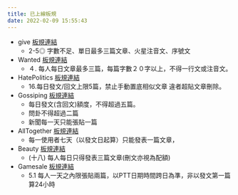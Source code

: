 ```yaml
---
title: 已上線板規
date: 2022-02-09 15:55:43
---
```


- give [板規連結](https://www.ptt.cc/bbs/give/M.1612495900.A.C32.html)
  - 2-5◎ 字數不足、單日最多三篇文章、火星注音文、序號文
- Wanted [板規連結](https://www.ptt.cc/bbs/Wanted/M.1608829773.A.D3B.html)
  - ４.  每人每日文章最多三篇，每篇字數２０字以上，不得一行文或注音文。
- HatePolitics [板規連結](https://www.ptt.cc/bbs/HatePolitics/M.1617115262.A.D60.html)
  - 16.每日發文/回文上限5篇，禁止手動置底相似文章 違者超貼文章刪除。
- Gossiping [板規連結](https://www.ptt.cc/bbs/Gossiping/M.1637425085.A.07D.html)
  - 每日發文(含回文)額度，不得超過五篇。
  - 問卦不得超過二篇
  - 新聞每一天只能張貼一篇
- AllTogether [板規連結](https://www.ptt.cc/bbs/AllTogether/M.1643211430.A.5FB.html)
  - 每一使用者七天（以發文日起算）只能發表一篇文章，
- Beauty [板規連結](https://www.ptt.cc/bbs/Beauty/M.1630069980.A.84B.html)
  - (十八) 每人每日只得發表三篇文章(刪文亦視為配額)
- Gamesale [板規連結](https://www.ptt.cc/bbs/Gamesale/M.1625548693.A.451.html)
  - 5.1 每人一天之內限張貼兩篇，以PTT日期時間跨日為準，非以發文第一篇算24小時